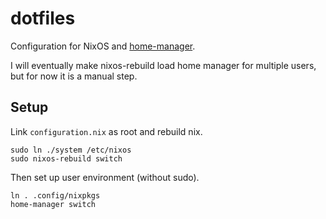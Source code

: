 # dotfiles

Configuration for NixOS and [home-manager](https://github.com/rycee/home-manager).

I will eventually make nixos-rebuild load home manager for multiple users, but for now it is a manual step.

## Setup

Link `configuration.nix` as root and rebuild nix.
```
sudo ln ./system /etc/nixos
sudo nixos-rebuild switch
```

Then set up user environment (without sudo).

```
ln . .config/nixpkgs
home-manager switch
```
